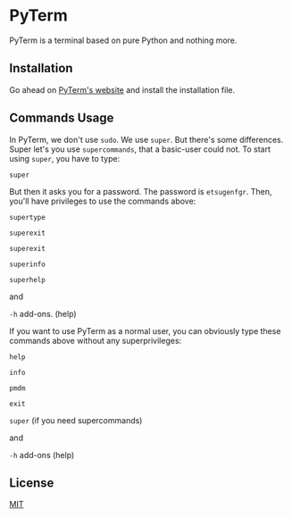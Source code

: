 # PyTerm

PyTerm is a terminal based on pure Python and nothing more.

## Installation

Go ahead on [PyTerm's website](markpavlenko.github.io/pyterm) and install the installation file.

## Commands Usage

In PyTerm, we don't use `sudo`. We use `super`. But there's some differences. Super let's you use `supercommands`, that a basic-user could not. To start using `super`, you have to type:
```PyTerm
super
```
But then it asks you for a password. The password is `etsugenfgr`.
Then, you'll have privileges to use the commands above:

`supertype`

`superexit`

`superexit`

`superinfo`

`superhelp`

and

`-h` add-ons. (help)

If you want to use PyTerm as a normal user, you can obviously type these commands above without any superprivileges:

`help`

`info`

`pmdm`

`exit`

`super` (if you need supercommands)

and 

`-h` add-ons (help)

## License

[MIT](https://choosealicense.com/licenses/mit/)
